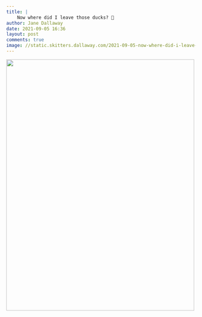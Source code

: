 ```yaml
---
title: |
    Now where did I leave those ducks? 🦆
author: Jane Dallaway
date: 2021-09-05 16:36
layout: post
comments: true
image: //static.skitters.dallaway.com/2021-09-05-now-where-did-i-leave-those-ducks-duck-fullsize-0.jpeg
---
```




<a href="//static.skitters.dallaway.com/2021-09-05-now-where-did-i-leave-those-ducks-duck-fullsize-0.jpeg"><img src="//static.skitters.dallaway.com/2021-09-05-now-where-did-i-leave-those-ducks-duck-thumb-0.jpeg" width="500" height="667"></a>

